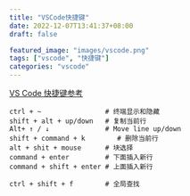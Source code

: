 ```yaml
---
title: "VSCode快捷键"
date: 2022-12-07T13:41:37+08:00
draft: false

featured_image: "images/vscode.png"
tags: ["vscode", "快捷键"]
categories: "vscode"
---
```


[VS Code 快捷键参考](https://www.cnblogs.com/jpfss/p/10956650.html")



```
ctrl + ~                # 终端显示和隐藏
shift + alt + up/down   # 复制当前行
Alt+ ↑ / ↓              # Move line up/down
shift + command + k        # 删除当前行
alt + shit + mouse      # 块选择
command + enter         # 下面插入新行
command + shift + enter # 上面插入新行
```

```
ctrl + shift + f        # 全局查找
```
